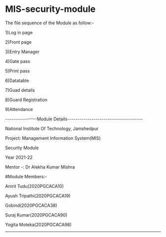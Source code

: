 # MIS-security-module

The file sequence of the Module as follow:- 

1)Log in page

2)Front page

3)Entry Manager

4)Gate pass

5)Print pass

6)Datatable

7)Guad details

8)Guard Registration

9)Attendance

----------------Module Details--------------------------------------

National Institute Of Technology, Jamshedpur

Project: Management Information System(MIS)

Security Module

Year 2021-22

Mentor -: Dr Alekha Kumar Mishra 

#Module Members:-

Amrit Tudu(2020PGCACA10)

Ayush Tripathi(2020PGCACA19)

Gobind(2020PGCACA38)

Suraj Kumar(2020PGCACA90)

Yogita Moteka(2020PGCACA98)

-------------------------------------------------------------------
